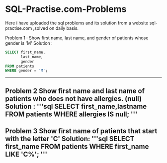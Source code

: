 # SQL-Practise.com-Problems
Here i have uploaded the sql problems and its solution from a website sql-practise.com ,solved on daily basis.






Problem 1 :
Show first name, last name, and gender of patients whose gender is 'M' 
Solution :
```sql
SELECT first_name,
       last_name,
       gender
FROM patients
WHERE gender = 'M';
```
-------------------------------------------------------------------------------------------------
Problem 2 
Show first name and last name of patients who does not have allergies. (null)
Solution :
'''sql
SELECT first_name,lastname
FROM patients 
WHERE allergies IS null;
'''
-------------------------------------------------------------------------------------------------
Problem 3
Show first name of patients that start with the letter 'C'
Solution:
'''sql
SELECT first_name
FROM patients
WHERE first_name LIKE 'C%';
'''
------------------------------------------------------------------------------------------------
